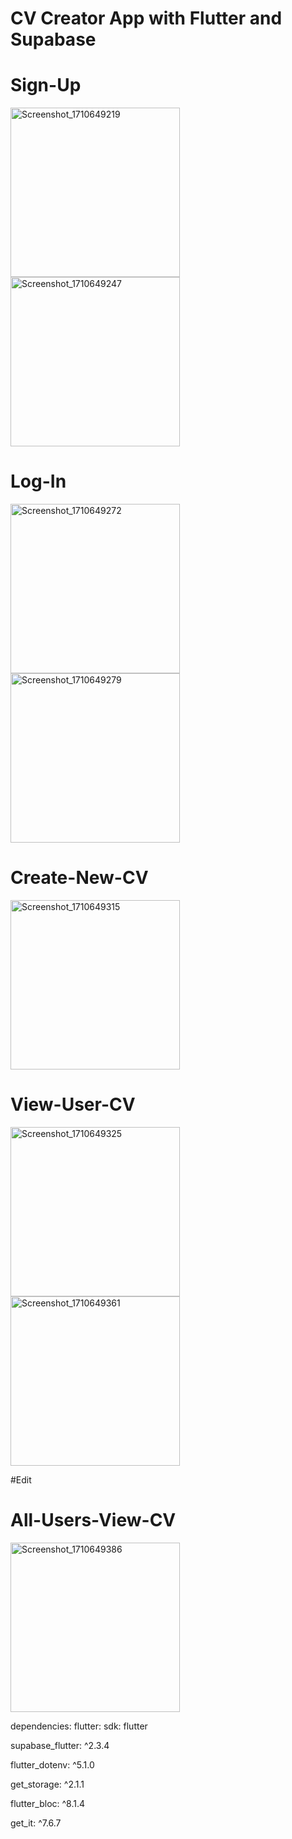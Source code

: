 # CV Creator App with Flutter and Supabase

# Sign-Up

<img src="https://github.com/mohammed0172000/Project-7/assets/82112256/16ecfeae-d2fd-4ec6-abe4-cf54b2ca1e89" width="271" alt="Screenshot_1710649219">
<img src="https://github.com/mohammed0172000/Project-7/assets/82112256/1082eb22-48d7-4265-9e02-ce050044214c" width="271" alt="Screenshot_1710649247">

# Log-In

<img src="https://github.com/mohammed0172000/Project-7/assets/82112256/c9ae4b90-dae4-4d36-b7d6-a3a50a9dd572" width="271" alt="Screenshot_1710649272">
<img src="https://github.com/mohammed0172000/Project-7/assets/82112256/344eca2d-8f50-451f-becc-1b4e0a188427" width="271" alt="Screenshot_1710649279">


# Create-New-CV

<img src="https://github.com/mohammed0172000/Project-7/assets/82112256/9688f686-7b78-4cdf-b4f4-12bb6bf16125" width="271" alt="Screenshot_1710649315">


# View-User-CV

<img src="https://github.com/mohammed0172000/Project-7/assets/82112256/4be0a8ec-039c-4ae2-a7b7-a7d438296fd5" width="271" alt="Screenshot_1710649325">
<img src="https://github.com/mohammed0172000/Project-7/assets/82112256/3852b9e9-e7fe-4b98-879a-a458cdc04f67" width="271" alt="Screenshot_1710649361">


#Edit

# All-Users-View-CV

<img src="https://github.com/mohammed0172000/Project-7/assets/82112256/46bf2ba8-ad27-46eb-83da-dd8e238d8175" width="271" alt="Screenshot_1710649386">


dependencies:
  flutter:
    sdk: flutter
    
  supabase_flutter: ^2.3.4
  
  flutter_dotenv: ^5.1.0
  
  get_storage: ^2.1.1
  
  flutter_bloc: ^8.1.4
  
  get_it: ^7.6.7


